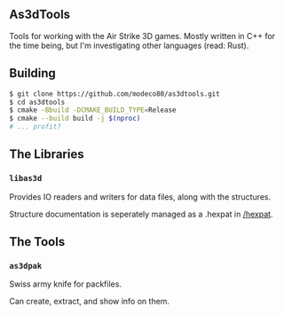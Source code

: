 ## As3dTools

Tools for working with the Air Strike 3D games. Mostly written in C++ for the time being, but I'm investigating other languages (read: Rust).


## Building

```bash
$ git clone https://github.com/modeco80/as3dtools.git
$ cd as3dtools
$ cmake -Bbuild -DCMAKE_BUILD_TYPE=Release
$ cmake --build build -j $(nproc)
# ... profit?
```

## The Libraries

### `libas3d`

Provides IO readers and writers for data files, along with the structures.

Structure documentation is seperately managed as a .hexpat in [/hexpat](https://github.com/modeco80/as3dtools/tree/master/hexpat).

## The Tools

### `as3dpak`

Swiss army knife for packfiles.

Can create, extract, and show info on them.

